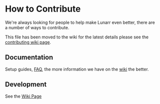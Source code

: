 # How to Contribute

We're always looking for people to help make Lunarr even better, there are a number of ways to contribute.

This file has been moved to the wiki for the latest details please see the [contributing wiki page](https://wiki.servarr.com/lunarr/contributing).

## Documentation

Setup guides, [FAQ](https://wiki.servarr.com/lunarr/faq), the more information we have on the [wiki](https://wiki.servarr.com/lunarr) the better.

## Development

See the [Wiki Page](https://wiki.servarr.com/lunarr/contributing)
